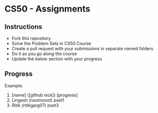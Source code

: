 # CS50 - Assignments

## Instructions

- Fork this repository
- Solve the Problem Sets in CS50 Course
- Create a pull request with your submissions in separate named folders
- Do it as you go along the course
- Update the below section with your progress

## Progress

Example:
1. [name] ([github nick]) [progress]
2. Lingesh (nootnooot) pset1
3. Ritik (ritikgarg07) pset3
